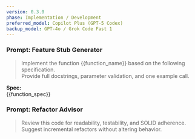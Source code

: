 ```yaml
---
version: 0.3.0
phase: Implementation / Development
preferred_model: Copilot Plus (GPT-5 Codex)
backup_model: GPT-4o / Grok Code Fast 1
---
```


### Prompt: Feature Stub Generator
> Implement the function {{function_name}} based on the following specification.  
> Provide full docstrings, parameter validation, and one example call.

**Spec:**  
{{function_spec}}

### Prompt: Refactor Advisor
> Review this code for readability, testability, and SOLID adherence.
> Suggest incremental refactors without altering behavior.
